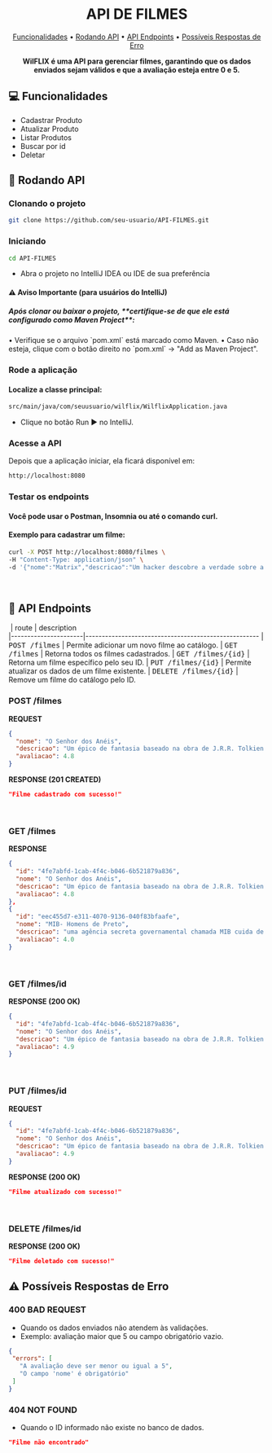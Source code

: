 <h1 align="center" style="font-weight: bold;">API DE FILMES</h1>

<p align="center">
 <a href="#funcionalidades">Funcionalidades</a> • 
 <a href="#started">Rodando API</a> • 
 <a href="#routes">API Endpoints</a> •
  <a href="#errors">Possíveis Respostas de Erro</a> 
 
</p>

<p align="center">
    <b>WilFLIX é uma API para gerenciar filmes, garantindo que os dados enviados sejam válidos e que a avaliação esteja entre 0 e 5.</b>
</p>

<h2 id="funcionalidades">💻 Funcionalidades</h2>

- Cadastrar Produto
- Atualizar Produto
- Listar Produtos
- Buscar por id
- Deletar

<h2 id="started">🚀 Rodando API</h2>


<h3>Clonando o projeto</h3>


```bash
git clone https://github.com/seu-usuario/API-FILMES.git
```


<h3>Iniciando</h3>

```bash
cd API-FILMES
```
- Abra o projeto no IntelliJ IDEA ou IDE de sua preferência

  
<h4>⚠️ Aviso Importante (para usuários do IntelliJ) </h4>
<h5>Após clonar ou baixar o projeto, **certifique-se de que ele está configurado como Maven Project**:</h5>
• Verifique se o arquivo `pom.xml` está marcado como Maven.
• Caso não esteja, clique com o botão direito no `pom.xml` → "Add as Maven Project".


<h3>Rode a aplicação</h3>
<h4>Localize a classe principal: </h4>

```bash
src/main/java/com/seuusuario/wilflix/WilflixApplication.java

```
- Clique no botão Run ▶️ no IntelliJ.



<h3>Acesse a API</h3>
Depois que a aplicação iniciar, ela ficará disponível em:

```bash
http://localhost:8080

```

<h3>Testar os endpoints</h3>
<h4>Você pode usar o Postman, Insomnia ou até o comando curl.</h4>


<h4>Exemplo para cadastrar um filme: </h4>

```bash
curl -X POST http://localhost:8080/filmes \
-H "Content-Type: application/json" \
-d '{"nome":"Matrix","descricao":"Um hacker descobre a verdade sobre a Matrix.","avaliacao":4.7}'

```

<br/>
<h2 id="routes">📍 API Endpoints</h2>

​
| route               | description                                          
|----------------------|-----------------------------------------------------
| <kbd>POST /filmes</kbd>         | Permite adicionar um novo filme ao catálogo.
| <kbd>GET /filmes</kbd>          | Retorna todos os filmes cadastrados.
| <kbd>GET /filmes/{id}</kbd>     | Retorna um filme específico pelo seu ID.
| <kbd>PUT /filmes/{id}</kbd>     | Permite atualizar os dados de um filme existente.
| <kbd>DELETE /filmes/{id}</kbd>  | Remove um filme do catálogo pelo ID.


<h3 id="post-auth-detail">POST /filmes</h3>

**REQUEST**
```json
{
  "nome": "O Senhor dos Anéis",
  "descricao": "Um épico de fantasia baseado na obra de J.R.R. Tolkien.",
  "avaliacao": 4.8
}
```

**RESPONSE (201 CREATED)**
```json
"Filme cadastrado com sucesso!"
```
<br/>
<h3 id="get-auth-detail">GET /filmes</h3>

**RESPONSE**
```json
{
  "id": "4fe7abfd-1cab-4f4c-b046-6b521879a836",
  "nome": "O Senhor dos Anéis",
  "descricao": "Um épico de fantasia baseado na obra de J.R.R. Tolkien.",
  "avaliacao": 4.8
},
{
  "id": "eec455d7-e311-4070-9136-040f83bfaafe",
  "nome": "MIB- Homens de Preto",
  "descricao": "uma agência secreta governamental chamada MIB cuida de fiscalizar os alienígenas que já vivem na Terra.",
  "avaliacao": 4.0
}
```
<br/>
<h3 id="get-auth-detail">GET /filmes/id</h3>

**RESPONSE (200 OK)**
```json
{
  "id": "4fe7abfd-1cab-4f4c-b046-6b521879a836",
  "nome": "O Senhor dos Anéis",
  "descricao": "Um épico de fantasia baseado na obra de J.R.R. Tolkien.",
  "avaliacao": 4.9
}
```

<br/>
<h3 id="get-auth-detail">PUT /filmes/id</h3>

**REQUEST**
```json
{
  "id": "4fe7abfd-1cab-4f4c-b046-6b521879a836",
  "nome": "O Senhor dos Anéis",
  "descricao": "Um épico de fantasia baseado na obra de J.R.R. Tolkien.",
  "avaliacao": 4.9
}
```

**RESPONSE (200 OK)**
```json
"Filme atualizado com sucesso!"
```
<br/>
<h3 id="get-auth-detail">DELETE /filmes/id</h3>

**RESPONSE (200 OK)**
```json
"Filme deletado com sucesso!"
```


<h2 id="errors">⚠️ Possíveis Respostas de Erro</h2>


<h3>400 BAD REQUEST</h3>

- Quando os dados enviados não atendem às validações.
- Exemplo: avaliação maior que 5 ou campo obrigatório vazio.

 ```json
{
  "errors": [
    "A avaliação deve ser menor ou igual a 5",
    "O campo 'nome' é obrigatório"
  ]
}
```

<h3>404 NOT FOUND</h3>

- Quando o ID informado não existe no banco de dados.

 ```json
"Filme não encontrado"
```



